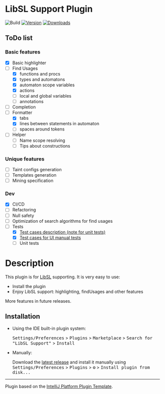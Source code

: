 # LibSL Support Plugin

![Build](https://github.com/kechinvv/LibSLPluginIJ/workflows/Build/badge.svg)
[![Version](https://img.shields.io/jetbrains/plugin/v/23222-libsl-support.svg)](https://plugins.jetbrains.com/plugin/23222-libsl-support)
[![Downloads](https://img.shields.io/jetbrains/plugin/d/23222-libsl-support.svg)](https://plugins.jetbrains.com/plugin/23222-libsl-support)

## ToDo list

### Basic features

- [x] Basic highlighter
- [ ] Find Usages
    - [x] functions and procs
    - [x] types and automatons
    - [x] automaton scope variables
    - [x] actions
    - [ ] local and global variables
    - [ ] annotations
- [ ] Completion
- [ ] Formatter
    - [x] tabs
    - [x] lines between statements in automaton
    - [ ] spaces around tokens
- [ ] Helper
    - [ ] Name scope resolving
    - [ ] Tips about constructions

### Unique features

- [ ] Taint configs generation
- [ ] Templates generation
- [ ] Mining specification

### Dev

- [x] CI/CD
- [ ] Refactoring
- [ ] Null safety
- [ ] Optimization of search algorithms for find usages
- [ ] Tests
  - [x] [Test cases description (note for unit tests)](https://docs.google.com/document/d/1lOTSDMsUHc6SwaIhIhQRKjiW5FJ6AfxI3b3VRvDrc6Y/edit?usp=sharing)
  - [x] [Test cases for UI manual tests](https://docs.google.com/document/d/1kTs9C1gYA5PSXz7a1tbcuGEE8CMNjGvvdltq6LA8SX8/edit?usp=sharing)
  - [ ] Unit tests

# Description
<!-- Plugin description -->
This plugin is
for [LibSL](https://www.researchgate.net/publication/325074393_LibSL_Language_for_Specification_of_Software_Libraries)
supporting. It is very easy to use:

- Install the plugin
- Enjoy LibSL support: highlighting, findUsages and other features

More features in future releases.
<!-- Plugin description end -->

## Installation

- Using the IDE built-in plugin system:

  <kbd>Settings/Preferences</kbd> > <kbd>Plugins</kbd> > <kbd>Marketplace</kbd> > <kbd>Search for "LibSL
  Support"</kbd> >
  <kbd>Install</kbd>

- Manually:

  Download the [latest release](https://github.com/kechinvv/LibSLPluginIJ/releases/latest) and install it manually using
  <kbd>Settings/Preferences</kbd> > <kbd>Plugins</kbd> > <kbd>⚙️</kbd> > <kbd>Install plugin from disk...</kbd>

---
Plugin based on the [IntelliJ Platform Plugin Template][template].

[template]: https://github.com/JetBrains/intellij-platform-plugin-template

[docs:plugin-description]: https://plugins.jetbrains.com/docs/intellij/plugin-user-experience.html#plugin-description-and-presentation
